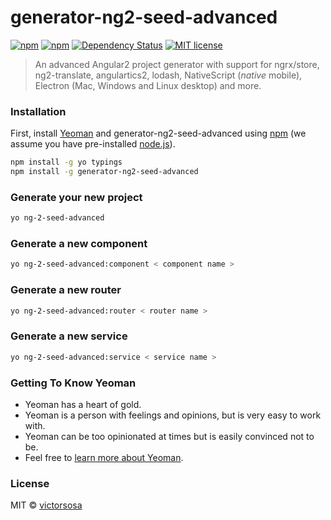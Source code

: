 # generator-ng2-seed-advanced 
[![npm](https://img.shields.io/npm/v/generator-ng2-seed-advanced.svg)](https://www.npmjs.com/package/generator-ng2-seed-advanced)
[![npm](https://img.shields.io/npm/dt/generator-ng2-seed-advanced.svg?label=npm%20downloads)](https://www.npmjs.com/package/generator-ng2-seed-advanced)
[![Dependency Status](https://david-dm.org/peoplewareDo/generator-ng2-seed-advanced.svg?theme=shields.io)](https://david-dm.org/peoplewareDo/generator-ng2-seed-advanced)
[![MIT license](http://img.shields.io/badge/license-MIT-brightgreen.svg)](http://opensource.org/licenses/MIT)

> An advanced Angular2 project generator with support for ngrx/store, ng2-translate, angulartics2, lodash, NativeScript (*native* mobile), Electron (Mac, Windows and Linux desktop) and more.

### Installation

First, install [Yeoman](http://yeoman.io) and generator-ng2-seed-advanced using [npm](https://www.npmjs.com/) (we assume you have pre-installed [node.js](https://nodejs.org/)).

```bash
npm install -g yo typings
npm install -g generator-ng2-seed-advanced
```

### Generate your new project

```bash
yo ng-2-seed-advanced
```

### Generate a new component

```bash 
yo ng-2-seed-advanced:component < component name >
```

### Generate a new router

```bash 
yo ng-2-seed-advanced:router < router name >
```

### Generate a new service

```bash 
yo ng-2-seed-advanced:service < service name >
```

### Getting To Know Yeoman

 * Yeoman has a heart of gold.
 * Yeoman is a person with feelings and opinions, but is very easy to work with.
 * Yeoman can be too opinionated at times but is easily convinced not to be.
 * Feel free to [learn more about Yeoman](http://yeoman.io/).

### License

MIT © [victorsosa](www.peopleware.do)
